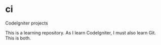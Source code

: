 ci
==

CodeIgniter projects

This is a learning repository. As I learn CodeIgniter, I must also learn Git. This is both.
